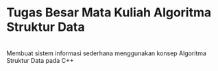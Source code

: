 <h1>Tugas Besar Mata Kuliah Algoritma Struktur Data</h1><br>
Membuat sistem informasi sederhana menggunakan konsep Algoritma Struktur Data pada C++
